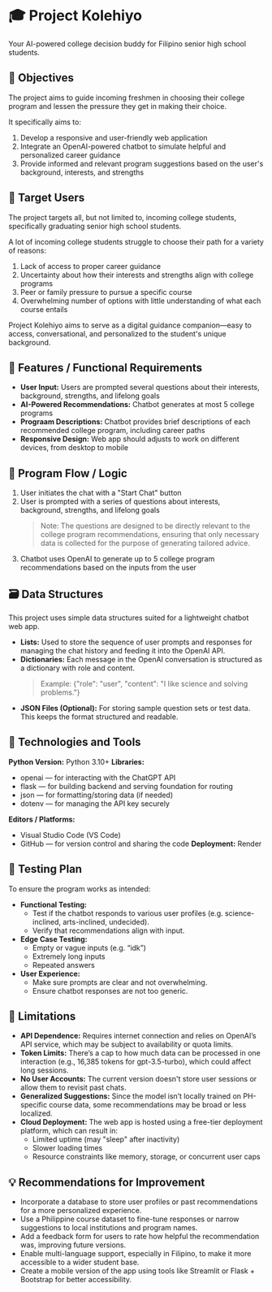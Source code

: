 # 🎓 Project Kolehiyo
Your AI-powered college decision buddy for Filipino senior high school students.

## 🎯 Objectives
The project aims to guide incoming freshmen in choosing their college program and lessen the pressure they get in making their choice.

It specifically aims to:
1. Develop a responsive and user-friendly web application
2. Integrate an OpenAI-powered chatbot to simulate helpful and personalized career guidance
3. Provide informed and relevant program suggestions based on the user's background, interests, and strengths

## 👥 Target Users
The project targets all, but not limited to, incoming college students, specifically graduating senior high school students.

A lot of incoming college students struggle to choose their path for a variety of reasons:
1. Lack of access to proper career guidance
2. Uncertainty about how their interests and strengths align with college programs
3. Peer or family pressure to pursue a specific course
4. Overwhelming number of options with little understanding of what each course entails

Project Kolehiyo aims to serve as a digital guidance companion—easy to access, conversational, and personalized to the student's unique background.

## 🧱 Features / Functional Requirements
- **User Input:** Users are prompted several questions about their interests, background, strengths, and lifelong goals
- **AI-Powered Recommendations:** Chatbot generates at most 5 college programs
- **Prograam Descriptions:** Chatbot provides brief descriptions of each recommended college program, including career paths
- **Responsive Design:** Web app should adjusts to work on different devices, from desktop to mobile

## 🧠 Program Flow / Logic
1. User initiates the chat with a "Start Chat" button
2. User is prompted with a series of questions about interests, background, strengths, and lifelong goals
   > Note: The questions are designed to be directly relevant to the college program recommendations, ensuring that only necessary data is collected for the purpose of generating tailored advice.
3. Chatbot uses OpenAI to generate up to 5 college program recommendations based on the inputs from the user

## 🗃️ Data Structures
This project uses simple data structures suited for a lightweight chatbot web app.
- **Lists:**
Used to store the sequence of user prompts and responses for managing the chat history and feeding it into the OpenAI API.
- **Dictionaries:**
Each message in the OpenAI conversation is structured as a dictionary with role and content.
  > Example: {"role": "user", "content": "I like science and solving problems."}
- **JSON Files (Optional):**
For storing sample question sets or test data. This keeps the format structured and readable.

## 🔧 Technologies and Tools
**Python Version:** Python 3.10+
**Libraries:**
- openai — for interacting with the ChatGPT API
- flask — for building backend and serving foundation for routing
- json — for formatting/storing data (if needed)
- dotenv — for managing the API key securely
  
**Editors / Platforms:**
- Visual Studio Code (VS Code)
- GitHub — for version control and sharing the code
**Deployment:** Render

## 🧪 Testing Plan
To ensure the program works as intended:
- **Functional Testing:**
  - Test if the chatbot responds to various user profiles (e.g. science-inclined, arts-inclined, undecided).
  - Verify that recommendations align with input.
- **Edge Case Testing:**
  - Empty or vague inputs (e.g. “idk”)
  - Extremely long inputs
  - Repeated answers
- **User Experience:**
  - Make sure prompts are clear and not overwhelming.
  - Ensure chatbot responses are not too generic.

## 🚧 Limitations
- **API Dependence:** Requires internet connection and relies on OpenAI’s API service, which may be subject to availability or quota limits.
- **Token Limits:** There’s a cap to how much data can be processed in one interaction (e.g., 16,385 tokens for gpt-3.5-turbo), which could affect long sessions.
- **No User Accounts:** The current version doesn't store user sessions or allow them to revisit past chats.
- **Generalized Suggestions:** Since the model isn’t locally trained on PH-specific course data, some recommendations may be broad or less localized.
- **Cloud Deployment:** The web app is hosted using a free-tier deployment platform, which can result in:
   - Limited uptime (may "sleep" after inactivity)
   - Slower loading times
   - Resource constraints like memory, storage, or concurrent user caps

## 💡 Recommendations for Improvement
- Incorporate a database to store user profiles or past recommendations for a more personalized experience.
- Use a Philippine course dataset to fine-tune responses or narrow suggestions to local institutions and program names.
- Add a feedback form for users to rate how helpful the recommendation was, improving future versions.
- Enable multi-language support, especially in Filipino, to make it more accessible to a wider student base.
- Create a mobile version of the app using tools like Streamlit or Flask + Bootstrap for better accessibility.
